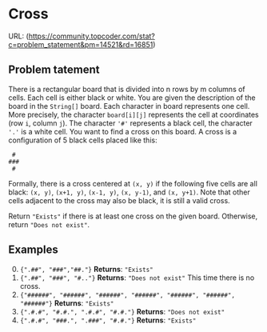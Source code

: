 # Cross
URL: (https://community.topcoder.com/stat?c=problem_statement&pm=14521&rd=16851)
## Problem tatement
There is a rectangular board that is divided into n rows by m columns of cells. Each cell is either black or white. You are given the description of the board in the `String[]` board. Each character in board represents one cell. More precisely, the character `board[i][j]` represents the cell at coordinates (row `i`, column `j`). The character `'#'` represents a black cell, the character `'.'` is a white cell. 
You want to find a cross on this board. A cross is a configuration of 5 black cells placed like this:

```
 #
###
 #
```

Formally, there is a cross centered at `(x, y)` if the following five cells are all black: `(x, y)`, `(x+1, y)`, `(x-1, y)`, `(x, y-1)`, and `(x, y+1)`. Note that other cells adjacent to the cross may also be black, it is still a valid cross. 

Return `"Exists"` if there is at least one cross on the given board. Otherwise, return `"Does not exist"`.

## Examples
0. `{".##", "###","##."}`
**Returns**: `"Exists"`
1. `{".##", "###", "#.."}`
**Returns**: `"Does not exist"`
This time there is no cross.
2. `{"######", "######", "######", "######", "######", "######", "######"}`
**Returns**: `"Exists"`
3. `{".#.#", "#.#.", ".#.#", "#.#."}`
**Returns**: `"Does not exist"`
4. `{".#.#", "###.", ".###", "#.#."}`
**Returns**: `"Exists"`
